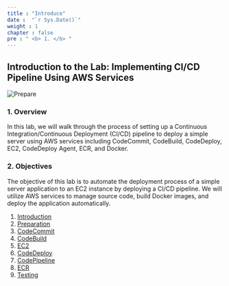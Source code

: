 ```yaml
---
title : "Introduce"
date :  "`r Sys.Date()`" 
weight : 1
chapter : false
pre : " <b> 1. </b> "
---
```


## Introduction to the Lab: Implementing CI/CD Pipeline Using AWS Services

![Prepare](/images/1-Prepare/8.png)

### 1. Overview

In this lab, we will walk through the process of setting up a Continuous Integration/Continuous Deployment (CI/CD) pipeline to deploy a simple server using AWS services including CodeCommit, CodeBuild, CodeDeploy, EC2, CodeDeploy Agent, ECR, and Docker.

### 2. Objectives

The objective of this lab is to automate the deployment process of a simple server application to an EC2 instance by deploying a CI/CD pipeline. We will utilize AWS services to manage source code, build Docker images, and deploy the application automatically.

1. [Introduction](1-introduce/)
2. [Preparation](2-prepare/)
3. [CodeCommit](3-codecommit/)
4. [CodeBuild](4-codebuild/)
5. [EC2](5-ec2/)
6. [CodeDeploy](6-codedeploy/)
7. [CodePipeline](7-codepipeline/)
8. [ECR](8-ecr/)
9. [Testing](9-test/)
